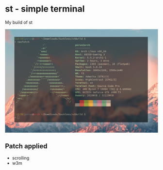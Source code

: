 # st - simple terminal

My build of st

![Screenshot of the terminal](screenshot.png)

## Patch applied

* scrolling
* w3m

